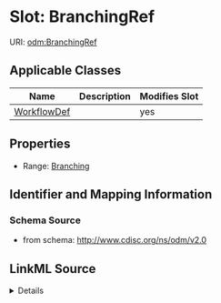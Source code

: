 # Slot: BranchingRef

URI: [odm:BranchingRef](http://www.cdisc.org/ns/odm/v2.0/BranchingRef)



<!-- no inheritance hierarchy -->




## Applicable Classes

| Name | Description | Modifies Slot |
| --- | --- | --- |
[WorkflowDef](WorkflowDef.md) |  |  yes  |







## Properties

* Range: [Branching](Branching.md)





## Identifier and Mapping Information







### Schema Source


* from schema: http://www.cdisc.org/ns/odm/v2.0




## LinkML Source

<details>
```yaml
name: BranchingRef
from_schema: http://www.cdisc.org/ns/odm/v2.0
rank: 1000
alias: BranchingRef
domain_of:
- WorkflowDef
range: Branching

```
</details>